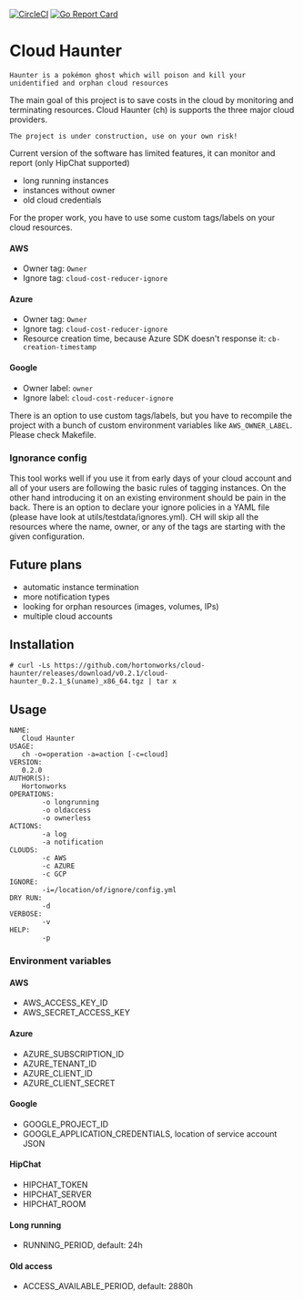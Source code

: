 [![CircleCI](https://circleci.com/gh/hortonworks/cloud-haunter.svg?style=shield)](https://circleci.com/gh/hortonworks/cloud-haunter) [![Go Report Card](https://goreportcard.com/badge/github.com/hortonworks/cloud-haunter)](https://goreportcard.com/report/github.com/hortonworks/cloud-haunter)

# Cloud Haunter

`Haunter is a pokémon ghost which will poison and kill your unidentified and orphan cloud resources`
 
The main goal of this project is to save costs in the cloud by monitoring and terminating resources.
Cloud Haunter (ch) is supports the three major cloud providers.

`The project is under construction, use on your own risk!`

Current version of the software has limited features, it can monitor and report (only HipChat supported)
 * long running instances
 * instances without owner
 * old cloud credentials

For the proper work, you have to use some custom tags/labels on your cloud resources.

#### AWS
 * Owner tag: `Owner`
 * Ignore tag: `cloud-cost-reducer-ignore`

#### Azure
 * Owner tag: `Owner`
 * Ignore tag: `cloud-cost-reducer-ignore`
 * Resource creation time, because Azure SDK doesn't response it: `cb-creation-timestamp`

#### Google
 * Owner label: `owner`
 * Ignore label: `cloud-cost-reducer-ignore`

There is an option to use custom tags/labels, but you have to recompile the project with a bunch of custom environment variables like `AWS_OWNER_LABEL`. Please check Makefile.

### Ignorance config

This tool works well if you use it from early days of your cloud account and all of your users are following the basic rules of tagging instances. On the other hand introducing it on an existing environment should be pain in the back.
There is an option to declare your ignore policies in a YAML file (please have look at utils/testdata/ignores.yml).
CH will skip all the resources where the name, owner, or any of the tags are starting with the given configuration.

## Future plans
 * automatic instance termination
 * more notification types
 * looking for orphan resources (images, volumes, IPs)
 * multiple cloud accounts

## Installation

`# curl -Ls https://github.com/hortonworks/cloud-haunter/releases/download/v0.2.1/cloud-haunter_0.2.1_$(uname)_x86_64.tgz | tar x`

## Usage

```
NAME:
   Cloud Haunter
USAGE:
   ch -o=operation -a=action [-c=cloud]
VERSION:
   0.2.0
AUTHOR(S):
   Hortonworks
OPERATIONS:
        -o longrunning
        -o oldaccess
        -o ownerless
ACTIONS:
        -a log
        -a notification
CLOUDS:
        -c AWS
        -c AZURE
        -c GCP
IGNORE:
        -i=/location/of/ignore/config.yml
DRY RUN:
        -d
VERBOSE:
        -v
HELP:
        -p
```

### Environment variables

#### AWS
 * AWS_ACCESS_KEY_ID
 * AWS_SECRET_ACCESS_KEY

#### Azure
 * AZURE_SUBSCRIPTION_ID
 * AZURE_TENANT_ID
 * AZURE_CLIENT_ID
 * AZURE_CLIENT_SECRET

#### Google
 * GOOGLE_PROJECT_ID
 * GOOGLE_APPLICATION_CREDENTIALS, location of service account JSON 

#### HipChat
 * HIPCHAT_TOKEN
 * HIPCHAT_SERVER
 * HIPCHAT_ROOM

#### Long running
 * RUNNING_PERIOD, default: 24h

#### Old access
 * ACCESS_AVAILABLE_PERIOD, default: 2880h
